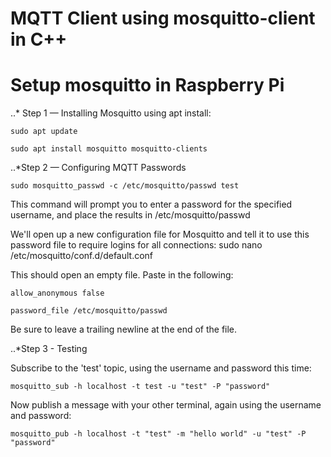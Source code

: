 # MQTT Client using mosquitto-client in C++
# Setup mosquitto in Raspberry Pi
..* Step 1 — Installing Mosquitto using apt install:

`sudo apt update`

`sudo apt install mosquitto mosquitto-clients`

..*Step 2 — Configuring MQTT Passwords

`sudo mosquitto_passwd -c /etc/mosquitto/passwd test`

This command will prompt you to enter a password for the specified username, and place the results in /etc/mosquitto/passwd

We'll open up a new configuration file for Mosquitto and tell it to use this password file to require logins for all connections:
sudo nano /etc/mosquitto/conf.d/default.conf

This should open an empty file. Paste in the following:

`allow_anonymous false`

`password_file /etc/mosquitto/passwd`

Be sure to leave a trailing newline at the end of the file.

..*Step 3 - Testing

Subscribe to the 'test' topic, using the username and password this time:

`mosquitto_sub -h localhost -t test -u "test" -P "password"`

Now publish a message with your other terminal, again using the username and password:

`mosquitto_pub -h localhost -t "test" -m "hello world" -u "test" -P "password"`


